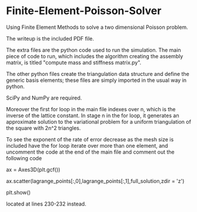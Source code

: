 # Finite-Element-Poisson-Solver
Using Finite Element Methods to solve a two dimensional Poisson problem.

The writeup is the included PDF file. 

The extra files are the python code used to run the simulation. The main piece of code to run, which includes the algorithm creating the assembly matrix, is titled "compute mass and stiffness matrix.py".

The other python files create the triangulation data structure and define the generic basis elements; these files are simply imported in the usual way in python.

SciPy and NumPy are required.

Moreover the first for loop in the main file indexes over n, which is the inverse of the lattice constant. In stage n
in the for loop, it generates an approximate solution to the variational problem for a uniform triangulation of the square with 2n^2 triangles.

To see the exponent of the rate of error decrease as the mesh size is included have the for loop iterate over more than one element, and uncomment the code at the end of the main file and comment out the following code

ax = Axes3D(plt.gcf())

ax.scatter(lagrange_points[:,0],lagrange_points[:,1],full_solution,zdir = 'z')

plt.show()

located at lines 230-232 instead.
